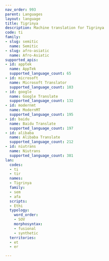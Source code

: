 ```yaml
---
nav_order: 993
parent: Languages
layout: language
title: Tigrinya
description: Machine translation for Tigrinya
code: ti
family:
- slug: semitic
  name: Semitic
- slug: afro-asiatic
  name: Afro-Asiatic
supported_apis:
- id: apptek
  name: AppTek
  supported_language_count: 65
- id: microsoft
  name: Microsoft Translator
  supported_language_count: 103
- id: google
  name: Google Translate
  supported_language_count: 132
- id: modernmt
  name: ModernMT
  supported_language_count: 195
- id: baidu
  name: Baidu Translate
  supported_language_count: 197
- id: alibaba
  name: Alibaba Translate
  supported_language_count: 212
- id: niutrans
  name: Niutrans
  supported_language_count: 381
lan:
  codes:
  - ti
  - tir
  names:
  - Tigrinya
  family:
  - sem
  - afa
  scripts:
  - Ethi
  typology:
    word_order:
    - SOV
    morphosyntax:
    - fusional
    - synthetic
  territories:
  - et
  - er

---
```


